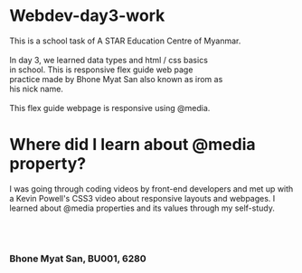 # Webdev-day3-work
This is a school task of A STAR Education Centre of Myanmar.
<br> <br>
In day 3, we learned data types and html / css basics <br>
in school. This is responsive flex guide web page <br>
practice made by Bhone Myat San also known as irom as <br>
his nick name.
<br> <br>
This flex guide webpage is responsive using @media. <br>

# Where did I learn about @media property?
I was going through coding videos by front-end developers
and met up with a Kevin Powell's CSS3 video about responsive
layouts and webpages. I learned about @media properties and 
its values through my self-study. 

<br> <br>
### Bhone Myat San, BU001, 6280
